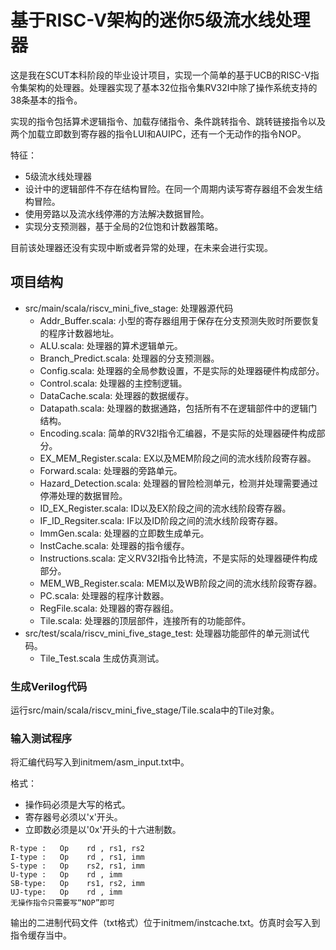 # 基于RISC-V架构的迷你5级流水线处理器

这是我在SCUT本科阶段的毕业设计项目，实现一个简单的基于UCB的RISC-V指令集架构的处理器。处理器实现了基本32位指令集RV32I中除了操作系统支持的38条基本的指令。

实现的指令包括算术逻辑指令、加载存储指令、条件跳转指令、跳转链接指令以及两个加载立即数到寄存器的指令LUI和AUIPC，还有一个无动作的指令NOP。

特征：

- 5级流水线处理器
- 设计中的逻辑部件不存在结构冒险。在同一个周期内读写寄存器组不会发生结构冒险。
- 使用旁路以及流水线停滞的方法解决数据冒险。
- 实现分支预测器，基于全局的2位饱和计数器策略。

目前该处理器还没有实现中断或者异常的处理，在未来会进行实现。

## 项目结构

- src/main/scala/riscv_mini_five_stage: 处理器源代码
    - Addr_Buffer.scala: 小型的寄存器组用于保存在分支预测失败时所要恢复的程序计数器地址。
    - ALU.scala: 处理器的算术逻辑单元。
    - Branch_Predict.scala: 处理器的分支预测器。
    - Config.scala: 处理器的全局参数设置，不是实际的处理器硬件构成部分。
    - Control.scala: 处理器的主控制逻辑。
    - DataCache.scala: 处理器的数据缓存。
    - Datapath.scala: 处理器的数据通路，包括所有不在逻辑部件中的逻辑门结构。
    - Encoding.scala: 简单的RV32I指令汇编器，不是实际的处理器硬件构成部分。
    - EX_MEM_Register.scala: EX以及MEM阶段之间的流水线阶段寄存器。
    - Forward.scala: 处理器的旁路单元。
    - Hazard_Detection.scala: 处理器的冒险检测单元，检测并处理需要通过停滞处理的数据冒险。
    - ID_EX_Register.scala: ID以及EX阶段之间的流水线阶段寄存器。
    - IF_ID_Regsiter.scala: IF以及ID阶段之间的流水线阶段寄存器。
    - ImmGen.scala: 处理器的立即数生成单元。
    - InstCache.scala: 处理器的指令缓存。
    - Instructions.scala: 定义RV32I指令比特流，不是实际的处理器硬件构成部分。
    - MEM_WB_Register.scala: MEM以及WB阶段之间的流水线阶段寄存器。
    - PC.scala: 处理器的程序计数器。
    - RegFile.scala: 处理器的寄存器组。
    - Tile.scala: 处理器的顶层部件，连接所有的功能部件。
- src/test/scala/riscv_mini_five_stage_test: 处理器功能部件的单元测试代码。
    - Tile_Test.scala 生成仿真测试。

### 生成Verilog代码

运行src/main/scala/riscv_mini_five_stage/Tile.scala中的Tile对象。

### 输入测试程序

将汇编代码写入到initmem/asm_input.txt中。

格式：

- 操作码必须是大写的格式。
- 寄存器号必须以'x'开头。
- 立即数必须是以'0x'开头的十六进制数。

```
R-type :   Op    rd , rs1, rs2
I-type :   Op    rd , rs1, imm
S-type :   Op    rs2, rs1, imm
U-type :   Op    rd , imm
SB-type:   Op    rs1, rs2, imm
UJ-type:   Op    rd , imm
无操作指令只需要写“NOP”即可
```

输出的二进制代码文件（txt格式）位于initmem/instcache.txt。仿真时会写入到指令缓存当中。
